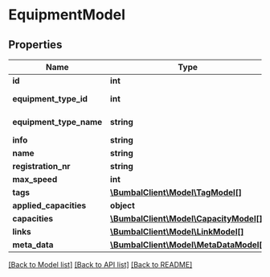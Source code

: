 # EquipmentModel

## Properties
Name | Type | Description | Notes
------------ | ------------- | ------------- | -------------
**id** | **int** |  | [optional] 
**equipment_type_id** | **int** | Equipment Type ID | [optional] 
**equipment_type_name** | **string** | Equipment Type Name | [optional] 
**info** | **string** |  | [optional] 
**name** | **string** |  | [optional] 
**registration_nr** | **string** |  | [optional] 
**max_speed** | **int** |  | [optional] 
**tags** | [**\BumbalClient\Model\TagModel[]**](TagModel.md) |  | [optional] 
**applied_capacities** | **object** |  | [optional] 
**capacities** | [**\BumbalClient\Model\CapacityModel[]**](CapacityModel.md) |  | [optional] 
**links** | [**\BumbalClient\Model\LinkModel[]**](LinkModel.md) |  | [optional] 
**meta_data** | [**\BumbalClient\Model\MetaDataModel[]**](MetaDataModel.md) |  | [optional] 

[[Back to Model list]](../README.md#documentation-for-models) [[Back to API list]](../README.md#documentation-for-api-endpoints) [[Back to README]](../README.md)


